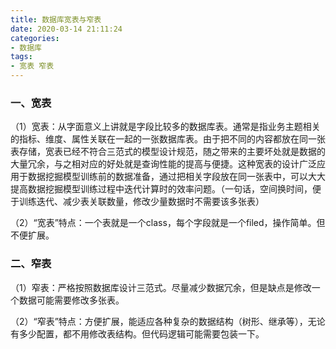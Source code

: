 ```yaml
---
title: 数据库宽表与窄表
date: 2020-03-14 21:11:24
categories:
- 数据库
tags:
- 宽表 窄表
---
```


### 一、宽表

（1）宽表：从字面意义上讲就是字段比较多的数据库表。通常是指业务主题相关的指标、维度、属性关联在一起的一张数据库表。由于把不同的内容都放在同一张表存储，宽表已经不符合三范式的模型设计规范，随之带来的主要坏处就是数据的大量冗余，与之相对应的好处就是查询性能的提高与便捷。这种宽表的设计广泛应用于数据挖掘模型训练前的数据准备，通过把相关字段放在同一张表中，可以大大提高数据挖掘模型训练过程中迭代计算时的效率问题。（一句话，空间换时间，便于训练迭代、减少表关联数量，修改少量数据时不需要该多张表）

（2）“宽表”特点：一个表就是一个class，每个字段就是一个filed，操作简单。但不便扩展。

### 二、窄表

（1）窄表：严格按照数据库设计三范式。尽量减少数据冗余，但是缺点是修改一个数据可能需要修改多张表。

（2）“窄表”特点：方便扩展，能适应各种复杂的数据结构（树形、继承等），无论有多少配置，都不用修改表结构。但代码逻辑可能需要包装一下。